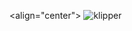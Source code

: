 <align="center">
![klipper](https://github.com/MadD0c/Daedalus/assets/49995357/fb8693ee-60b8-4e12-a68f-577c71ce73fb)
</align>
